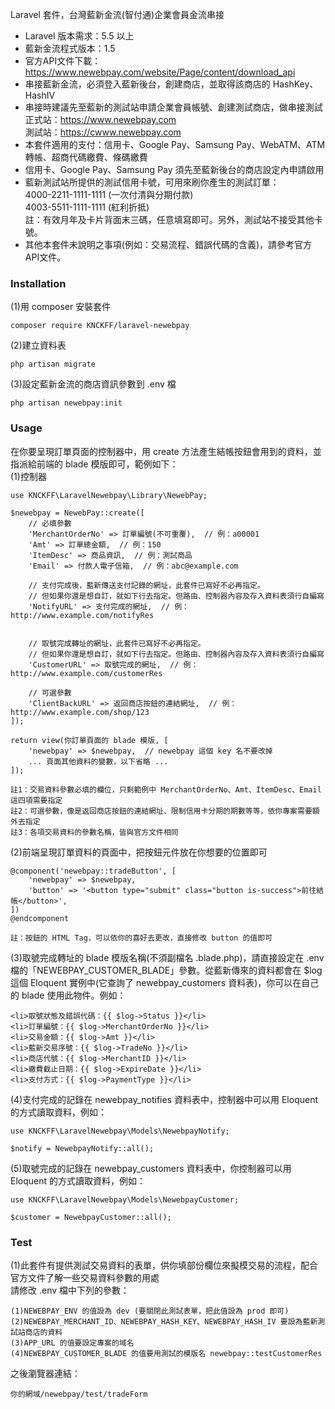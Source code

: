 Laravel 套件，台灣藍新金流(智付通)企業會員金流串接  
- Laravel 版本需求：5.5 以上
- 藍新金流程式版本：1.5
- 官方API文件下載：https://www.newebpay.com/website/Page/content/download_api
- 串接藍新金流，必須登入藍新後台，創建商店，並取得該商店的 HashKey、HashIV
- 串接時建議先至藍新的測試站申請企業會員帳號、創建測試商店，做串接測試  
正式站：https://www.newebpay.com  
測試站：https://cwww.newebpay.com
- 本套件適用的支付：信用卡、Google Pay、Samsung Pay、WebATM、ATM轉帳、超商代碼繳費、條碼繳費
- 信用卡、Google Pay、Samsung Pay 須先至藍新後台的商店設定內申請啟用
- 藍新測試站所提供的測試信用卡號，可用來刷你產生的測試訂單：  
  4000-2211-1111-1111 (一次付清與分期付款)  
  4003-5511-1111-1111 (紅利折抵)  
  註：有效月年及卡片背面末三碼，任意填寫即可。另外，測試站不接受其他卡號。
- 其他本套件未說明之事項(例如：交易流程、錯誤代碼的含義)，請參考官方API文件。

### Installation
(1)用 composer 安裝套件

    composer require KNCKFF/laravel-newebpay

(2)建立資料表

    php artisan migrate

(3)設定藍新金流的商店資訊參數到 .env 檔

    php artisan newebpay:init  

### Usage
在你要呈現訂單頁面的控制器中，用 create 方法產生結帳按鈕會用到的資料，並指派給前端的 blade 模版即可，範例如下：  
(1)控制器

    use KNCKFF\LaravelNewebpay\Library\NewebPay;

    $newebpay = NewebPay::create([
        // 必填參數
        'MerchantOrderNo' => 訂單編號(不可重覆),  // 例：a00001
        'Amt' => 訂單總金額,  // 例：150
        'ItemDesc' => 商品資訊,  // 例：測試商品
        'Email' => 付款人電子信箱,  // 例：abc@example.com

        // 支付完成後，藍新傳送支付記錄的網址，此套件已寫好不必再指定。
        // 但如果你還是想自訂，就如下行去指定。但路由、控制器內容及存入資料表須行自編寫
        'NotifyURL' => 支付完成的網址,  // 例：http://www.example.com/notifyRes


        // 取號完成轉址的網址，此套件已寫好不必再指定。
        // 但如果你還是想自訂，就如下行去指定。但路由、控制器內容及存入資料表須行自編寫
        'CustomerURL' => 取號完成的網址,  // 例：http://www.example.com/customerRes 

        // 可選參數
        'ClientBackURL' => 返回商店按鈕的連結網址,  // 例：http://www.example.com/shop/123
    ]);

    return view(你訂單頁面的 blade 模版, [
        'newebpay' => $newebpay,  // newebpay 這個 key 名不要改掉
        ... 頁面其他資料的變數，以下省略 ...
    ]);

    註1：交易資料參數必填的欄位，只剩範例中 MerchantOrderNo、Amt、ItemDesc、Email 這四項需要指定  
    註2：可選參數，像是返回商店按鈕的連結網址、限制信用卡分期的期數等等，依你專案需要額外去指定  
    註3：各項交易資料的參數名稱，皆與官方文件相同

(2)前端呈現訂單資料的頁面中，把按鈕元件放在你想要的位置即可

    @component('newebpay::tradeButton', [
        'newebpay' => $newebpay,
        'button' => '<button type="submit" class="button is-success">前往結帳</button>',
    ])
    @endcomponent

    註：按鈕的 HTML Tag，可以依你的喜好去更改，直接修改 button 的值即可

(3)取號完成轉址的 blade 模版名稱(不須副檔名 .blade.php)，請直接設定在 .env 檔的「NEWEBPAY_CUSTOMER_BLADE」參數。從藍新傳來的資料都會在 $log 這個 Eloquent 實例中(它查詢了 newebpay_customers 資料表)，你可以在自己的 blade 使用此物件。例如：

    <li>取號狀態及錯誤代碼：{{ $log->Status }}</li>
    <li>訂單編號：{{ $log->MerchantOrderNo }}</li>
    <li>交易金額：{{ $log->Amt }}</li>
    <li>藍新交易序號：{{ $log->TradeNo }}</li>
    <li>商店代號：{{ $log->MerchantID }}</li>
    <li>繳費截止日期：{{ $log->ExpireDate }}</li>
    <li>支付方式：{{ $log->PaymentType }}</li>

(4)支付完成的記錄在 newebpay_notifies 資料表中，控制器中可以用 Eloquent 的方式讀取資料，例如：

    use KNCKFF\LaravelNewebpay\Models\NewebpayNotify;

    $notify = NewebpayNotify::all();

(5)取號完成的記錄在 newebpay_customers 資料表中，你控制器可以用 Eloquent 的方式讀取資料，例如：

    use KNCKFF\LaravelNewebpay\Models\NewebpayCustomer;

    $customer = NewebpayCustomer::all();

### Test
(1)此套件有提供測試交易資料的表單，供你填部份欄位來擬模交易的流程，配合官方文件了解一些交易資料參數的用處  
請修改 .env 檔中下列的參數：

    (1)NEWEBPAY_ENV 的值設為 dev (要關閉此測試表單，把此值設為 prod 即可)
    (2)NEWEBPAY_MERCHANT_ID、NEWEBPAY_HASH_KEY、NEWEBPAY_HASH_IV 要設為藍新測試站商店的資料
    (3)APP_URL 的值要設定專案的域名
    (4)NEWEBPAY_CUSTOMER_BLADE 的值要用測試的模版名 newebpay::testCustomerRes
    
之後瀏覽器連結：

    你的網域/newebpay/test/tradeForm 
